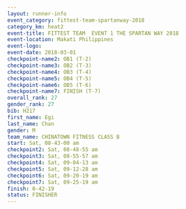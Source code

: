 ```yaml
---
layout: runner-info 
event_category: fittest-team-spartanway-2018 
category_km: heat2 
event-title: FITTEST TEAM  EVENT 1 THE SPARTAN WAY 2018 
event-location: Makati Philippines 
event-logo: 
event-date: 2018-03-01 
checkpoint-name2: OB1 (T-2) 
checkpoint-name3: OB2 (T-3) 
checkpoint-name4: OB3 (T-4) 
checkpoint-name5: OB4 (T-5) 
checkpoint-name6: OB5 (T-6) 
checkpoint-name7: FINISH (T-7) 
overall_rank: 27
gender_rank: 27
bib: H217
first_name: Egi
last_name: Chan
gender: M
team_name: CHINATOWN FITNESS CLASS B
start: Sat, 08-43-00 am
checkpoint2: Sat, 08-48-55 am
checkpoint3: Sat, 08-55-57 am
checkpoint4: Sat, 09-04-13 am
checkpoint5: Sat, 09-12-28 am
checkpoint6: Sat, 09-20-19 am
checkpoint7: Sat, 09-25-19 am
finish: 0-42-19
status: FINISHER
---
```

